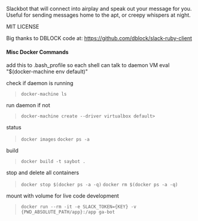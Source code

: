 Slackbot that will connect into airplay and speak out your message for you.  Useful for sending messages home to the apt, or creepy whispers at night.

MIT LICENSE

Big thanks to DBLOCK code at: 
https://github.com/dblock/slack-ruby-client



#### Misc Docker Commands
add this to .bash_profile so each shell can talk to daemon VM
  eval "$(docker-machine env default)"

check if daemon is running
>`docker-machine ls`

run daemon if not
>`docker-machine create --driver virtualbox default>`

status
>`docker images`
>`docker ps -a`
  
build
>`docker build -t saybot .`

stop and delete all containers
>`docker stop $(docker ps -a -q)`
>`docker rm $(docker ps -a -q)`

mount with volume for live code development
>`docker run --rm -it -e SLACK_TOKEN={KEY} -v {PWD_ABSOLUTE_PATH/app}:/app ga-bot`

